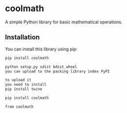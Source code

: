 # coolmath

A simple Python library for basic mathematical operations.

## Installation

You can install this library using pip:

```bash
pip install coolmath

python setup.py sdist bdist_wheel
you can upload to the packing library index PyPI

to upload it
you need to install
pip install twine

pip install coolmath

from coolmath 